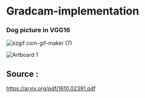 # Gradcam-implementation

### Dog picture in VGG16
![ezgif com-gif-maker (7)](https://user-images.githubusercontent.com/53033648/83688046-bf49b400-a5ba-11ea-8edc-1f639ef1e835.gif)


![Artboard 1](https://user-images.githubusercontent.com/53033648/83677457-332f9080-a5aa-11ea-9db0-378a9fb34798.png)


## Source : 
https://arxiv.org/pdf/1610.02391.pdf
